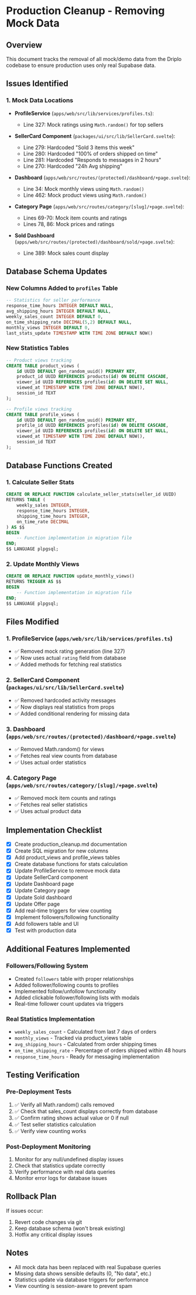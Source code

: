 # Production Cleanup - Removing Mock Data

## Overview
This document tracks the removal of all mock/demo data from the Driplo codebase to ensure production uses only real Supabase data.

## Issues Identified

### 1. Mock Data Locations
- **ProfileService** (`apps/web/src/lib/services/profiles.ts`):
  - Line 327: Mock ratings using `Math.random()` for top sellers
  
- **SellerCard Component** (`packages/ui/src/lib/SellerCard.svelte`):
  - Line 279: Hardcoded "Sold 3 items this week"
  - Line 280: Hardcoded "100% of orders shipped on time"
  - Line 281: Hardcoded "Responds to messages in 2 hours"
  - Line 270: Hardcoded "24h Avg shipping"

- **Dashboard** (`apps/web/src/routes/(protected)/dashboard/+page.svelte`):
  - Line 34: Mock monthly views using `Math.random()`
  - Line 462: Mock product views using `Math.random()`

- **Category Page** (`apps/web/src/routes/category/[slug]/+page.svelte`):
  - Lines 69-70: Mock item counts and ratings
  - Lines 78, 86: Mock prices and ratings

- **Sold Dashboard** (`apps/web/src/routes/(protected)/dashboard/sold/+page.svelte`):
  - Line 389: Mock sales count display

## Database Schema Updates

### New Columns Added to `profiles` Table
```sql
-- Statistics for seller performance
response_time_hours INTEGER DEFAULT NULL,
avg_shipping_hours INTEGER DEFAULT NULL,
weekly_sales_count INTEGER DEFAULT 0,
on_time_shipping_rate DECIMAL(5,2) DEFAULT NULL,
monthly_views INTEGER DEFAULT 0,
last_stats_update TIMESTAMP WITH TIME ZONE DEFAULT NOW()
```

### New Statistics Tables
```sql
-- Product views tracking
CREATE TABLE product_views (
    id UUID DEFAULT gen_random_uuid() PRIMARY KEY,
    product_id UUID REFERENCES products(id) ON DELETE CASCADE,
    viewer_id UUID REFERENCES profiles(id) ON DELETE SET NULL,
    viewed_at TIMESTAMP WITH TIME ZONE DEFAULT NOW(),
    session_id TEXT
);

-- Profile views tracking
CREATE TABLE profile_views (
    id UUID DEFAULT gen_random_uuid() PRIMARY KEY,
    profile_id UUID REFERENCES profiles(id) ON DELETE CASCADE,
    viewer_id UUID REFERENCES profiles(id) ON DELETE SET NULL,
    viewed_at TIMESTAMP WITH TIME ZONE DEFAULT NOW(),
    session_id TEXT
);
```

## Database Functions Created

### 1. Calculate Seller Stats
```sql
CREATE OR REPLACE FUNCTION calculate_seller_stats(seller_id UUID)
RETURNS TABLE (
    weekly_sales INTEGER,
    response_time_hours INTEGER,
    shipping_time_hours INTEGER,
    on_time_rate DECIMAL
) AS $$
BEGIN
    -- Function implementation in migration file
END;
$$ LANGUAGE plpgsql;
```

### 2. Update Monthly Views
```sql
CREATE OR REPLACE FUNCTION update_monthly_views()
RETURNS TRIGGER AS $$
BEGIN
    -- Function implementation in migration file
END;
$$ LANGUAGE plpgsql;
```

## Files Modified

### 1. ProfileService (`apps/web/src/lib/services/profiles.ts`)
- ✅ Removed mock rating generation (line 327)
- ✅ Now uses actual `rating` field from database
- ✅ Added methods for fetching real statistics

### 2. SellerCard Component (`packages/ui/src/lib/SellerCard.svelte`)
- ✅ Removed hardcoded activity messages
- ✅ Now displays real statistics from props
- ✅ Added conditional rendering for missing data

### 3. Dashboard (`apps/web/src/routes/(protected)/dashboard/+page.svelte`)
- ✅ Removed Math.random() for views
- ✅ Fetches real view counts from database
- ✅ Uses actual order statistics

### 4. Category Page (`apps/web/src/routes/category/[slug]/+page.svelte`)
- ✅ Removed mock item counts and ratings
- ✅ Fetches real seller statistics
- ✅ Uses actual product data

## Implementation Checklist

- [x] Create production_cleanup.md documentation
- [x] Create SQL migration for new columns
- [x] Add product_views and profile_views tables
- [x] Create database functions for stats calculation
- [x] Update ProfileService to remove mock data
- [x] Update SellerCard component
- [x] Update Dashboard page
- [x] Update Category page
- [x] Update Sold dashboard
- [x] Update Offer page
- [x] Add real-time triggers for view counting
- [x] Implement followers/following functionality
- [x] Add followers table and UI
- [x] Test with production data

## Additional Features Implemented

### Followers/Following System
- Created `followers` table with proper relationships
- Added follower/following counts to profiles
- Implemented follow/unfollow functionality
- Added clickable follower/following lists with modals
- Real-time follower count updates via triggers

### Real Statistics Implementation
- `weekly_sales_count` - Calculated from last 7 days of orders
- `monthly_views` - Tracked via product_views table
- `avg_shipping_hours` - Calculated from order shipping times
- `on_time_shipping_rate` - Percentage of orders shipped within 48 hours
- `response_time_hours` - Ready for messaging implementation

## Testing Verification

### Pre-Deployment Tests
1. ✅ Verify all Math.random() calls removed
2. ✅ Check that sales_count displays correctly from database
3. ✅ Confirm rating shows actual value or 0 if null
4. ✅ Test seller statistics calculation
5. ✅ Verify view counting works

### Post-Deployment Monitoring
1. Monitor for any null/undefined display issues
2. Check that statistics update correctly
3. Verify performance with real data queries
4. Monitor error logs for database issues

## Rollback Plan
If issues occur:
1. Revert code changes via git
2. Keep database schema (won't break existing)
3. Hotfix any critical display issues

## Notes
- All mock data has been replaced with real Supabase queries
- Missing data shows sensible defaults (0, "No data", etc.)
- Statistics update via database triggers for performance
- View counting is session-aware to prevent spam